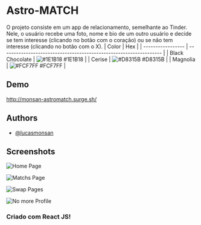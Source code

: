 
# Astro-MATCH

O projeto consiste em um app de relacionamento, semelhante ao Tinder.
Nele, o usuário recebe uma foto, nome e bio de um outro usuário e decide se tem interesse (clicando no botão com o coração) ou se não tem interesse (clicando no botão com o X).
| Color             | Hex                                                                |
| ----------------- | ------------------------------------------------------------------ |
| Black Chocolate | ![#1E1B18](https://via.placeholder.com/10/1E1B18?text=+) #1E1B18 |
| Cerise | ![#D8315B](https://via.placeholder.com/10/D8315B?text=+) #D8315B |
| Magnolia | ![#FCF7FF](https://via.placeholder.com/10/FCF7FF?text=+) #FCF7FF |


## Demo

http://monsan-astromatch.surge.sh/


## Authors

- [@lucasmonsan](https://github.com/lucasmonsan)


## Screenshots

![Home Page](https://lh3.googleusercontent.com/un-dabUsE8dD_-7Peq175l7xU6HEatyUfwAJ9fLIOdFbB97xGoM5o7-lfOptt83dBbw79Rw3ZPM2rVK0CPYglG7OKjMMBv35rnHgIxLfegKPvQ_QiS9al9dj35kBHbENrdkf5-7W5n9nNDXJ8fGWA_5GW63uAr6X-YUqoUrLSCcuLcauGDn3DrHrGDuvzCUG115epEIehfZO0BsamOhMeej5XnKadUFrRT_ZGCAUQh3tbGKVLvtXTR_gIx-4REJkEIiXNnn-w5M5ULnJ89To1wjFA0X9FieeCs1FVXyA5pU-BRmRUEYo9vug63mPT21JJWdIQ_H0EIODsbcG-Giyw4NrDbfvR53KW5ApT_OXHHvFLrfPEgdub7bOm30oPlbzKIiDXXy6S2Fuk74_8aC3lFg7Q7XL9IIiLhRO1jLRf7S90NdyjwjB8HAISqLmo9xAOjpo6Fr7DzV05pu00Hh2WNDA3H-pWg9Xz4iSPB1BXRRRXyfGISSpIU5AX0b4EF3AJ1jDCXkNsrS61Vr4POeSRCovGnUc4gjXuWobuyI-w5D_BNddhm57qvW6Ioz3ryLkxHtVfmb-1QUT1jXfs6vrkPYfREGdP8-jOfn8xwsL62EVqwg-kCV6ZJTgosHnSSqPNr1o_O0P4_0VKDfEp04RPht-i6y8eR6nFT4-vdLa4g6vT0y7b72qGBFP3oVjFLQ9UiwU1sJp17ouFuL0j2T5gX9vYAJ7RjBiKKVUaisqlq0Zzt5Kx2pZHbB8qtokGy2vNVDl4TuCQoz_FYAzWFwayFOhABjcSbzTwaS4=w600-h338-no?authuser=0)

![Matchs Page](https://lh3.googleusercontent.com/zabQwYIzF1wrpaPJYDeid3i_7xjrAgN8JgLLetyT8aAx3CWbTPU5CKLkW1wFsAGWLO1ijn6tbjFAZCoyXsDv01yNhk29QsD84hCEo9nbnphGIwrBykoQS9gOBZNM05FLIntns5nZc5-ATMl8kh1uGNWUDpEGr5dgM0LZrPy393mScq4mMEtsQQHTGUKqbq5_hIWAmOolhwztxcIy8PSd9wWyGb0o3USlKbvD2yGufSWTTRtx8o2BQzmB23OnpO6f9Y2prjbMOO8yA-MNYF3BUe-AdFfi7K8EpRR6_no2fQ8yRNVU4qJIJjnoL97BIyAvj9S1QuZCvbMM76kCupUgYA5wnrwjeD8joi6X-auSXuBn1LwwSzDLhD48HkEpLIdLbliQniZZ02PvApnHvYACtAdOfUxGdJEk8D2CMec0cXXUOLFmFsdh59bYf9OHpQR2L0-VTtELl4oX8vMLMjfPlyoEWzAHwb9UpUexZrP5FqHyc_iXDhDXtk1oSn4GG48M3IwxJZNSGYd-HVHSavNAe8fewqF3UTE3BpDBWBoW7HqxBJhMpcf0XAx1UkP-gTpOs_QdEwoyOIds_foIRNiP0c8_kNP9SgDhtdm4h24px94d-M-nvV-pSDnjPWht7Su7pbOSLazj-aLJznOoAf_SoPHI91kK-YP-bxM1OxdAwlUf_7LoONSGjnDq5Ha6CjFWlsobKWddyulP-a1RrAx89L5F0UFtnqMnprnCiyzOtA5q9vMcQEhzVJ4mKi7dI829W3JC6p2FoN9eFERHQabyW6tbfB1Vv1o63Ttj=w600-h338-no?authuser=0)

![Swap Pages](https://lh3.googleusercontent.com/84rq4Te26z8mTdev5Ly3oaAZJVXK1MQ_8-jyiI64jZt1Ku-NhVrx6tT-Ke5TWL1-GbUs5XmwQGzX8qheQU38-t6ItHeJTPLNBUXpXfaPTrFLv15RxGKayFaVmZ1cQ4Plx7HMIf6EzO1h53KsxtaMd6iMRmUThgQzF54RrQm71qZVZxap2PV5LaZKnhzu4UrqnBoGYuQIYaAvuGiv5XFfr7oZ4KnchJ2cg6wM10PPPOoYv9qVSmx7Bd67YEWKMOboz0crRkNCFrwBx-sRuVyVVj3PdJ6-0nxAt1Y4-rno1NrM5blwpAImktcYExFAXoPHF1Y7W3Xcj3qwk3NrhAmw-qhLWOgd6-s_bWNWFqmqM6KboV8Ek0vWtiCJ5JaD0nobPDXvIKIdRWSJSIZ1V5KcVUHnhURxZPsWdhpR9_eWGqeaXl5PcP_pTh845B1u2XHlbMAicYDAWes3YqtX_Xd7tccWL_RJvVfZC_tc4Er82oEQOYLhPcIxz5qZkzMGMcazbFYj1qxM1oHFBMUaoEwxmVE88KW3c6qvRXJaDPFbsbb_b20ibKYJ5N_RYaa5xoSQPW2iLW4e6pwDvhm-njfhI2wR423xjWUVtkmU1Ba1jZGZkN_KiIfzTTZMc1CKuewS9LivdOXQYp3lB8fbz7tFoVkykLvYrWbKux94F1-I-EHF7EB4UrplIZHfcgo-f86BzmycuNH8Tre8IVnPWmAcmHJRKDOfuDPjjpErUuApUhp1mf4qQHfaucLFU-8Am-2FFo8ZtrAW-uiUss5rm172FicYaQztj-XC7IAS=w600-h338-no?authuser=0)

![No more Profile](https://lh3.googleusercontent.com/iFUWvembwMf4CGUiAjZyQOhcDvDoVB1J3TvXVNLokOGNbA6HV-PGg9tb6un4f15N-CHSTyNeyrkOBQZ_978f4vhrTyXbov63wixjOO7lKtELUynvfLwZ70BXtdfCnDT4bX6nUK-U5fyZQxqO7KMdogLiZ2LoNXY7pzmfjnJouEu3c1-mv1hcTlyjLPvjgWvUpXvLJQW-5zycHK9DkXOVnMdPwY8GQzq9nRIXUyIvKMMHNBl-yDivbyatHzk1J8MlyPf0D4TPYBiGcKDZV1zho2xXbL8uFyoV62fo5hNg83M-Bg9uoDsqUoBffoynT2XlvUmdzWiu2sJdQLf2F7DyLZpsyIcKLStXTU0ZfDI64kDyJSyH-nIXVF1snozDrxi_gninj7Ic7fvxK7Y3XG2klO8tK1FpgEZ0ozQ4ZBD9Ysc5wwBfoCwjM-28b7XVEhpVU7ryVNDxNWxYFvWHbiavpn-Jxczcv0MTNT0UsPhy_qCRBR4q5zcI6yc9aOb7HvTrmgk5tmy0jcT-dCCY3fdREMk3uUpgdWN5x7-4s6GtE8dIWBM8LtdUdFG4S4x1rT6gI5yAscbcSLJTMUKsbvbU9kuzCNDiKmHvd3h7XY7EtuINNguLCghLmkH6CUlXYQHPgeJVVhdsF8AapYFMx2aAXXkHf1A6OxRe_OYMOWCPhcrmDP3VknthQcyJcpJfe_ZYCVMcKtQ_KaMI9LuXoiaNwKvEmQCU5mOPCUPRbRwPa859Rzbi3_4qVg1q8QAGtPV5O2ZycKeoo2i6BexnSnk2xS7P9J9yT3-3rC_N=w600-h338-no?authuser=0)
### Criado com React JS!
